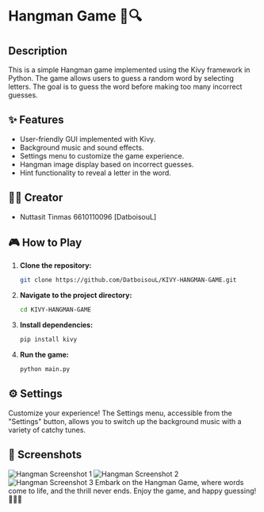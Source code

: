 # Hangman Game 🎩🔍

## Description

This is a simple Hangman game implemented using the Kivy framework in Python. The game allows users to guess a random word by selecting letters. The goal is to guess the word before making too many incorrect guesses.

## ✨ Features

- User-friendly GUI implemented with Kivy.
- Background music and sound effects.
- Settings menu to customize the game experience.
- Hangman image display based on incorrect guesses.
- Hint functionality to reveal a letter in the word.

## 🧑‍💻 Creator

- Nuttasit Tinmas 6610110096 [DatboisouL]

## 🎮 How to Play

1. **Clone the repository:**

    ```bash
    git clone https://github.com/DatboisouL/KIVY-HANGMAN-GAME.git
    ```

2. **Navigate to the project directory:**

    ```bash
    cd KIVY-HANGMAN-GAME
    ```

3. **Install dependencies:**

    ```bash
    pip install kivy
    ```

4. **Run the game:**

    ```bash
    python main.py
    ```

## ⚙️ Settings

Customize your experience! The Settings menu, accessible from the "Settings" button, allows you to switch up the background music with a variety of catchy tunes.

## 📸 Screenshots

![Hangman Screenshot 1](https://cdn.discordapp.com/attachments/930827858392281121/1195383795986223164/Screenshot-1.png?ex=65b3caea&is=65a155ea&hm=115905838d89ed5b44388d5c8474613796c011f223677fe7c6e05d4e5ca89886&)
![Hangman Screenshot 2](https://cdn.discordapp.com/attachments/930827858392281121/1195383796489535578/Screenshot-2.png?ex=65b3caea&is=65a155ea&hm=da38a0f52b5b0bb74c825fba5a69c7c75c2f6ef9170a5ab9cbff03f4c052ff5a&)
![Hangman Screenshot 3](https://cdn.discordapp.com/attachments/930827858392281121/1195383796980260974/Screenshot-3.png?ex=65b3caea&is=65a155ea&hm=bd2eb0a46a9a661b407e2e8d68446bf250ff7f436d27989af4cf6503cd46ae49&)
Embark on the Hangman Game, where words come to life, and the thrill never ends. Enjoy the game, and happy guessing! 🌟🎩🎉